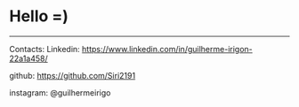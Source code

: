 <h1> Hello    =) </h1>


---

Contacts:
Linkedin: https://www.linkedin.com/in/guilherme-irigon-22a1a458/

github: https://github.com/Siri2191

instagram: @guilhermeirigo
